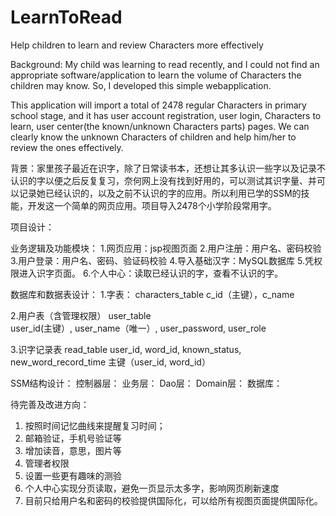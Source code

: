 # LearnToRead
Help children to learn and review Characters more effectively

Background: My child was learning to read recently, and I could not find an appropriate software/application to learn the volume of Characters the children may know. So, I developed this simple webapplication. 

This application will import a total of 2478 regular Characters in primary school stage, and it has user account registration, user login, Characters to learn, user center(the known/unknown Characters parts) pages. We can clearly know the unknown Characters of children and help him/her to review the ones effectively.

背景：家里孩子最近在识字，除了日常读书本，还想让其多认识一些字以及记录不认识的字以便之后反复复习，奈何网上没有找到好用的，可以测试其识字量、并可以记录她已经认识的，以及之前不认识的字的应用。所以利用已学的SSM的技能，开发这一个简单的网页应用。项目导入2478个小学阶段常用字。

项目设计：

业务逻辑及功能模块：
1.网页应用：jsp视图页面
2.用户注册：用户名、密码校验
3.用户登录：用户名、密码、验证码校验
4.导入基础汉字：MySQL数据库
5.凭权限进入识字页面。
6.个人中心：读取已经认识的字，查看不认识的字。


数据库和数据表设计：
1.字表：
characters_table
	c_id（主键），c_name

2.用户表（含管理权限）
user_table	
	user_id(主键）, user_name（唯一）, user_password, user_role

3.识字记录表
read_table
  user_id, word_id, known_status, new_word_record_time
  主键（user_id, word_id）

SSM结构设计：
控制器层：
业务层：
Dao层：
Domain层：
数据库：

待完善及改进方向：
1. 按照时间记忆曲线来提醒复习时间；
2. 邮箱验证，手机号验证等
3. 增加读音，意思，图片等
4. 管理者权限
5. 设置一些更有趣味的测验
6. 个人中心实现分页读取，避免一页显示太多字，影响网页刷新速度
7. 目前只给用户名和密码的校验提供国际化，可以给所有视图页面提供国际化。
